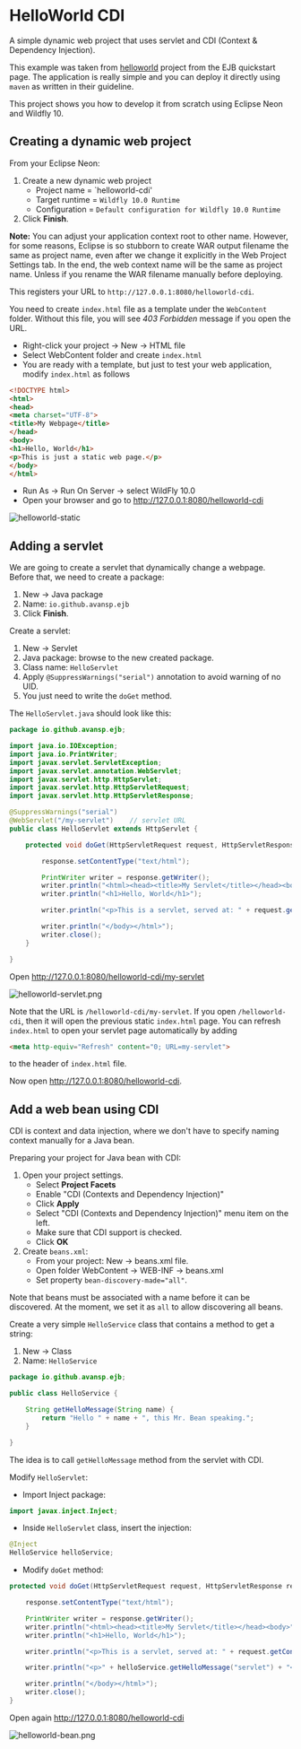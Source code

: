 # HelloWorld CDI

A simple dynamic web project that uses servlet and CDI (Context & Dependency Injection).

This example was taken from [helloworld](https://github.com/jboss-developer/jboss-eap-quickstarts/) project from the EJB quickstart page. The application is really simple and you can deploy it directly using `maven` as written in their guideline.

This project shows you how to develop it from scratch using Eclipse Neon and Wildfly 10.

## Creating a dynamic web project

From your Eclipse Neon:

1. Create a new dynamic web project
   * Project name = `helloworld-cdi'
   * Target runtime = `Wildfly 10.0 Runtime`
   * Configuration = `Default configuration for Wildfly 10.0 Runtime`
1. Click **Finish**.

**Note:** You can adjust your application context root to other name. However, for some reasons, Eclipse is so stubborn to create WAR output filename the same as project name, even after we change it explicitly in the Web Project Settings tab. In the end, the web context name will be the same as project name. Unless if you rename the WAR filename manually before deploying.

This registers your URL to `http://127.0.0.1:8080/helloworld-cdi`.

You need to create `index.html` file as a template under the `WebContent` folder. Without this file, you will see *403 Forbidden* message if you open the URL.

* Right-click your project -> New -> HTML file
* Select WebContent folder and create `index.html`
* You are ready with a template, but just to test your web application, modify `index.html` as follows

```html
<!DOCTYPE html>
<html>
<head>
<meta charset="UTF-8">
<title>My Webpage</title>
</head>
<body>
<h1>Hello, World</h1>
<p>This is just a static web page.</p>
</body>
</html>
```

* Run As -> Run On Server -> select WildFly 10.0
* Open your browser and go to http://127.0.0.1:8080/helloworld-cdi

![helloworld-static](figs/helloworld-static.png)

## Adding a servlet

We are going to create a servlet that dynamically change a webpage. Before that, we need to create a package:

1. New -> Java package
1. Name: `io.github.avansp.ejb`
1. Click **Finish**.

Create a servlet:

1. New -> Servlet
1. Java package: browse to the new created package.
1. Class name: `HelloServlet`
1. Apply `@SuppressWarnings("serial")` annotation to avoid warning of no UID.
1. You just need to write the `doGet` method.

The `HelloServlet.java` should look like this:
```java
package io.github.avansp.ejb;

import java.io.IOException;
import java.io.PrintWriter;
import javax.servlet.ServletException;
import javax.servlet.annotation.WebServlet;
import javax.servlet.http.HttpServlet;
import javax.servlet.http.HttpServletRequest;
import javax.servlet.http.HttpServletResponse;

@SuppressWarnings("serial")   
@WebServlet("/my-servlet")    // servlet URL
public class HelloServlet extends HttpServlet {

	protected void doGet(HttpServletRequest request, HttpServletResponse response) throws ServletException, IOException {

		response.setContentType("text/html");

		PrintWriter writer = response.getWriter();
		writer.println("<html><head><title>My Servlet</title></head><body>");
		writer.println("<h1>Hello, World</h1>");

		writer.println("<p>This is a servlet, served at: " + request.getContextPath() + "</p>");

		writer.println("</body></html>");
        writer.close();
	}

}
```

Open http://127.0.0.1:8080/helloworld-cdi/my-servlet

![helloworld-servlet.png](figs/helloworld-servlet.png)

Note that the URL is `/helloworld-cdi/my-servlet`. If you open `/helloworld-cdi`, then it will open the previous static `index.html` page. You can refresh `index.html` to open your servlet page automatically by adding
```html
<meta http-equiv="Refresh" content="0; URL=my-servlet">
```
to the header of `index.html` file.

Now open http://127.0.0.1:8080/helloworld-cdi.

## Add a web bean using CDI

CDI is context and data injection, where we don't have to specify naming context manually for a Java bean.

Preparing your project for Java bean with CDI:

1. Open your project settings.
   * Select **Project Facets**
   * Enable "CDI (Contexts and Dependency Injection)"
   * Click **Apply**
   * Select "CDI (Contexts and Dependency Injection)" menu item on the left.
   * Make sure that CDI support is checked.
   * Click **OK**
1. Create `beans.xml`:
   * From your project: New -> beans.xml file.
   * Open folder WebContent -> WEB-INF -> beans.xml
   * Set property `bean-discovery-made="all"`.

Note that beans must be associated with a name before it can be discovered. At the moment, we set it as `all` to allow discovering all beans.

Create a very simple `HelloService` class that contains a method to get a string:

1. New -> Class
1. Name: `HelloService`

```java
package io.github.avansp.ejb;

public class HelloService {

	String getHelloMessage(String name) {
		return "Hello " + name + ", this Mr. Bean speaking.";
	}

}
```

The idea is to call `getHelloMessage` method from the servlet with CDI.

Modify `HelloServlet`:

* Import Inject package:
```java
import javax.inject.Inject;
```

* Inside `HelloServlet` class, insert the injection:
```java
@Inject
HelloService helloService;
```

* Modify `doGet` method:
```java
protected void doGet(HttpServletRequest request, HttpServletResponse response) throws ServletException, IOException {

    response.setContentType("text/html");

    PrintWriter writer = response.getWriter();
    writer.println("<html><head><title>My Servlet</title></head><body>");
    writer.println("<h1>Hello, World</h1>");

    writer.println("<p>This is a servlet, served at: " + request.getContextPath() + "</p>");

    writer.println("<p>" + helloService.getHelloMessage("servlet") + "</p>");

    writer.println("</body></html>");
    writer.close();
}
```

Open again http://127.0.0.1:8080/helloworld-cdi

![helloworld-bean.png](figs/helloworld-bean.png)
